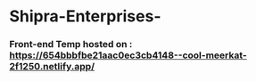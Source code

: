 # Shipra-Enterprises-


### Front-end Temp hosted on : https://654bbbfbe21aac0ec3cb4148--cool-meerkat-2f1250.netlify.app/